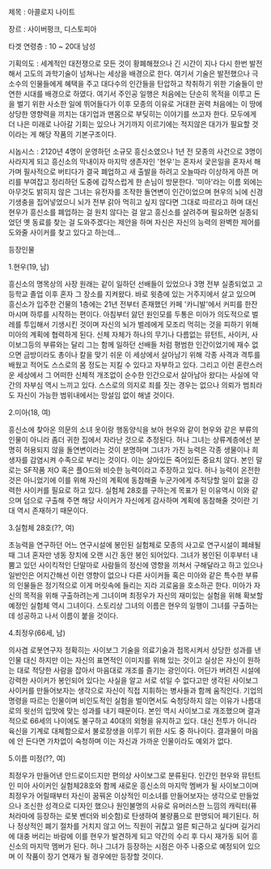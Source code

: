 제목 : 아콜로지 나이트

장르 : 사이버펑크, 디스토피아

타겟 연령층 : 10 ~ 20대 남성

기획의도 : 세계적인 대전쟁으로 모든 것이 황폐해졌으나 긴 시간이 지나 다시 한번 발전해서 고도의 과학기술이 넘쳐나는 세상을 배경으로 한다. 여기서 기술은 발전했으나 극소수의 인물들에게 혜택을 주고 대다수의 인간들을 탄압하고 착취하기 위한 기술들이 만연한 시대를 배경으로 하였다. 여기서 주인공 일행은 처음에는 단순히 목적을 이루고 돈을 벌기 위한 사소한 일에 뛰어들다가 이후 모종의 이유로 거대한 권력 처음에는 이 땅에 상당한 영향력을 끼치는 대기업과 맨몸으로 부딪히는 이야기를 쓰고자 한다. 모두에게 더 나은 미래로 나아갈 기회는 있으나 거기까지 이르기에는 적지않은 대가가 필요할 것이라는 게 해당 작품의 기본구조이다.

시놉시스 : 2120년 4명이 운영하던 소규모 흥신소였으나 1년 전 모종의 사건으로 3명이 사라지게 되고 흥신소의 막내이자 마지막 생존자인 '현우'는 혼자서 궃은일을 혼자서 해가며 필사적으로 버티다가 결국 폐업하고 새 출발을 하려고 오늘따라 이상하게 아픈 머리를 부여잡고 정리하던 도중에 갑작스럽게 한 손님이 방문한다. '미아'라는 이름 외에는 아무것도 밝히지 않은 그녀는 유전자를 조작한 돌연변이 인간이었으며 현우의 뇌에 신경기생충을 집어넣었으니 뇌가 전부 갉아 먹히고 싶지 않다면 그대로 따르라고 하며 대신 현우가 흥신소를 폐업하는 걸 원치 않다는 걸 알고 흥신소를 살려주며 필요하면 실종되었던 옛 동료를 찾는 걸 도와주겠다는 제안을 하며 자신은 자신의 능력의 완벽한 제어를 도와줄 사이커를 찾고 있다고 하는데...

등장인물

1.현우(19, 남)

흥신소의 명목상의 사장 원래는 같이 일하던 선배들이 있었으나 3명 전부 실종되었고 고등학교 졸업 이후 혼자 그 장소를 지켜왔다. 바로 윗층에 있는 거주지에서 살고 있으며 흥신소가 입주한 건물의 1층에는 21년 전부터 존재했던 카페 '카니발'에서 커피를 한잔 마시며 하루를 시작하는 편이다. 아침부터 앓던 원인모를 두통은 미아가 의도적으로 벌레를 투입해서 기생시킨 것이며 자신의 뇌가 벌레에게 모조리 먹히는 것을 피하기 위해 미아의 계획에 협력하게 된다. 신체 자체가 하나의 무기나 다름없는 뮤턴트, 사이커, 사이보그등의 부류와는 달리 그는 함께 일하던 선배들 처럼 평범한 인간이었기에 재수 없으면 금방이라도 총이나 칼을 맞기 쉬운 이 세상에서 살아남기 위해 각종 사격과 격투를 배웠고 적어도 스스로의 몸 정도는 지킬 수 있다고 자부하고 있다. 그리고 이런 혼란스러운 세상에서 그 어떠한 신체적 개조없이 순수한 인간으로서 살아남아 왔다는 사실에 약간의 자부심 역시 느끼고 있다. 스스로의 의지로 죄를 짓는 경우는 없으나 의뢰가 범죄라도 자신이 가능한 범위내에서는 망설임 없이 해낼 것이다.



2.미아(18, 여)

 흥신소에 찾아온 의문의 소녀 옷이랑 행동양식을 보아 현우와 같이 현우와 같은 부류의 인물이 아니라 좀더 귀한 집에서 자라난 것으로 추정된다. 허나 그녀는 상류계층에선 분명히 허용되지 않을 돌연변이라는 것이 분명하며 그녀가 가진 능력은 각종 생물이나 희생자를 감염시켜 수족으로 부리는 것이다. 이는 살아있든 죽어있든 중요치 않다. 본인 말로는 SF작품 저O 혹은 플O드와 비슷한 능력이라고 주장하고 있다. 허나 능력이 온전한 것은 아니었기에 이를 위해 자신의 계획에 동참해줄 누군가에게 추적당할 일이 없을 강력한 사이커를 필요로 하고 있다. 실험체 28호를 구하는게 목표가 된 이유역시 이와 같으며 덤으로 구출해 주면 해당 사이커가 자신에게 감사하며 계획에 동참해줄 것이란 기대 역시 존재하기 때문이다.



3.실험체 28호(??, 여)

초능력을 연구하던 어느 연구시설에 봉인된 실험체로 모종의 사고로 연구시설이 폐쇄될 때 그녀 혼자만 냉동 장치에 오랜 시간 동안 봉인 되어있다. 그녀가 봉인된 이후부터 내뿜고 있던 사이킥적인 단말마로 사람들의 정신에 영향을 끼쳐서 구해달라고 하고 있으나 일반인은 어지간해선 이런 영향이 없으나 다른 사이커들 혹은 미아와 같은 특수한 부류의 인물들은 정기적으로 이게 머릿속에 들리는 지라 괴로움을 호소하곤 한다. 미아가 자신의 목적을 위해 구출하려는게 그녀이며 최정우가 자신의 재미있는 실험을 위해 확보할 예정인 실험체 역시 그녀이다. 스토리상 그녀의 이름은 현우의 일행이 그녀를 구출하는데 성공하고 나서 이름이 붙을 것이다.



4.최정우(66세, 남)

의사겸 로봇연구자 정확히는 사이보그 기술을 의료기술과 접목시켜서 상당한 성과를 낸 인물 대신 하지만 이는 자신의 표면적인 이미지를 위해 있는 것이고 실상은 자신이 원하는 대로 적당한 사람을 잡아서 마음대로 개조를 즐기는 광인이다. 어딘가 버려진 시설에 강력한 사이커가 봉인되어 있다는 사실을 알고 서로 섞일 수 없다고만 생각된 사이보그 사이커를 만들어보자는 생각으로 자신이 직접 지휘하는 병사들과 함께 움직인다. 기업의 명령을 따르는 인물이며 비인도적인 실험을 벌이면서도 숙청당하지 않는 이유가 나름대로의 윗선의 입맛에 맞는 성과를 내기 때문이다. 본인 역시 사이보그로 개조했으며 결과적으로 66세의 나이에도 불구하고 40대의 외형을 유지하고 있다. 대신 전투가 아니라 육신을 기계로 대체함으로서 불로장생을 이루기 위한 시도 중 하나이다. 결과물이 마음에 안 든다면 가차없이 숙청하며 이는 자신과 가까운 인물이라도 예외가 없다.



5.이름 미정(??, 여)

최정우가 만들어낸 안드로이드지만 편의상 사이보그로 분류된다. 인간인 현우와 뮤턴트인 미아 사이커인 실험체28호와 함께 새로운 흥신소의 마지막 멤버가 될 사이보그이며 최정우가 어릴때부터 자신이 꿈꿔온 이상적인 미소녀를 만들어보자는 생각으로 만들었으나 조신한 성격으로 디자인 했으나 원인불명의 사유로 유머러스한 느낌의 캐릭터(퓨처라마에 등장하는 로봇 벤더와 비슷함)로 탄생하여 불량품으로 판명되어 페기된다. 허나 정상적인 폐기 절차를 거치지 않고 어느 직원이 귀찮고 얼른 퇴근하고 싶다며 길거리에 대충 버리는 바람에 이를 현우가 발견하게 되고 약간의 수리 후 다시 재가동 되어 흥신소의 마지막 멤버가 된다. 허나 그녀가 등장하는 시점은 아주 나중으로 예정되어 있으며 이 작품이 장기 연재가 될 경우에만 등장할 것이다.